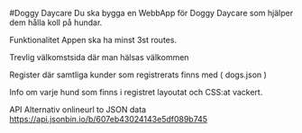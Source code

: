 #Doggy Daycare
Du ska bygga en WebbApp för Doggy Daycare som hjälper dem hålla koll på hundar.

Funktionalitet
Appen ska ha minst 3st routes.


Trevlig välkomstsida där man hälsas välkommen

Register där samtliga kunder som registrerats finns med ( dogs.json )

Info om varje hund som finns i registret layoutat och CSS:at vackert.


API
Alternativ onlineurl to JSON data
https://api.jsonbin.io/b/607eb43024143e5df089b745
